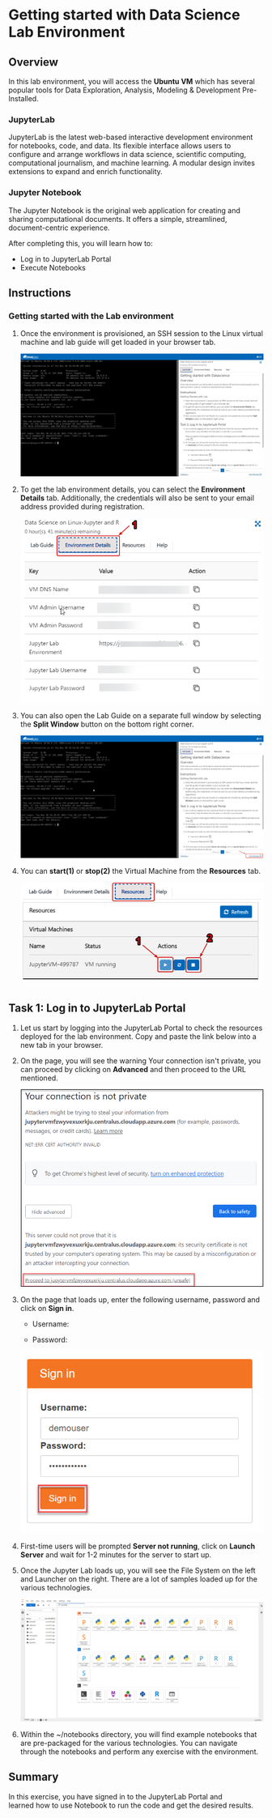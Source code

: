 # Getting started with Data Science Lab Environment


## Overview

In this lab environment, you will access the **Ubuntu VM** which has several popular tools for Data Exploration, Analysis, Modeling & Development Pre-Installed.

### JupyterLab
JupyterLab is the latest web-based interactive development environment for notebooks, code, and data. Its flexible interface allows users to configure and arrange workflows in data science, scientific computing, computational journalism, and machine learning. A modular design invites extensions to expand and enrich functionality.

### Jupyter Notebook
The Jupyter Notebook is the original web application for creating and sharing computational documents. It offers a simple, streamlined, document-centric experience.

After completing this, you will learn how to:

- Log in to JupyterLab Portal
- Execute Notebooks

## Instructions

### Getting started with the Lab environment

1. Once the environment is provisioned, an SSH session to the Linux virtual machine and lab guide will get loaded in your browser tab. 
   
   ![](../images/vmandguidelinux.png)

2. To get the lab environment details, you can select the **Environment Details** tab. Additionally, the credentials will also be sent to your email address provided during registration.

   ![](../images/envdetailslinux.png)
   
3. You can also open the Lab Guide on a separate full window by selecting the **Split Window** button on the bottom right corner.

   ![](../images/splitwindowlinux.png)

4. You can **start(1)** or **stop(2)** the Virtual Machine from the **Resources** tab.

   ![](../images/resourcestablinux.png)
   
   
## Task 1: Log in to JupyterLab Portal

1. Let us start by logging into the JupyterLab Portal to check the resources deployed for the lab environment. Copy and paste the link below into a new tab in your browser.

   <inject key="Jupyter Lab Environment" enableCopy="true" />

1. On the page, you will see the warning Your connection isn't private, you can proceed by clicking on **Advanced** and then proceed to the URL mentioned.

   ![](../images/url.png)

1. On the page that loads up, enter the following username, password and click on **Sign in**. 

   * Username: <inject key="Jupyter Lab Username"></inject>

   * Password: <inject key="Jupyter Lab Password"></inject>

   ![](../images/signin.png)

1. First-time users will be prompted **Server not running**, click on **Launch Server** and wait for 1-2 minutes for the server to start up.

1. Once the Jupyter Lab loads up, you will see the File System on the left and Launcher on the right. There are a lot of samples loaded up for the various technologies.

   ![](../images/jupyterlab-browserlinux.png)

1. Within the ~/notebooks directory, you will find example notebooks that are pre-packaged for the various technologies. You can navigate through the notebooks and perform any exercise with the environment.

## Summary

In this exercise, you have signed in to the JupyterLab Portal and learned how to use Notebook to run the code and get the desired results.
